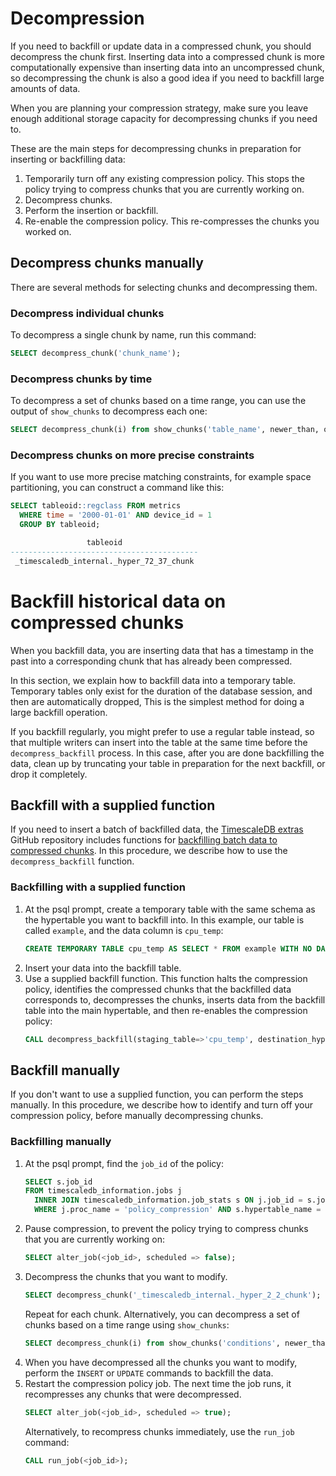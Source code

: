 # Decompression
If you need to backfill or update data in a compressed chunk, you should decompress
the chunk first. Inserting data into a compressed chunk is more computationally
expensive than inserting data into an uncompressed chunk, so decompressing the
chunk is also a good idea if you need to backfill large amounts of data.

<highlight type="tip">
When you are planning your compression strategy, make sure you leave enough
additional storage capacity for decompressing chunks if you need to.
</highlight>

These are the main steps for decompressing chunks in preparation for inserting
or backfilling data:
1.  Temporarily turn off any existing compression policy. This stops the policy
    trying to compress chunks that you are currently working on.
1.  Decompress chunks.
1.  Perform the insertion or backfill.
1.  Re-enable the compression policy. This re-compresses the chunks you worked on.

## Decompress chunks manually
There are several methods for selecting chunks and decompressing them.

### Decompress individual chunks
To decompress a single chunk by name, run this command:
```sql
SELECT decompress_chunk('chunk_name');
```

### Decompress chunks by time
To decompress a set of chunks based on a time range, you can use the output of
`show_chunks` to decompress each one:
```sql
SELECT decompress_chunk(i) from show_chunks('table_name', newer_than, older_than) i;
```

### Decompress chunks on more precise constraints
If you want to use more precise matching constraints, for example space
partitioning, you can construct a command like this:
```sql
SELECT tableoid::regclass FROM metrics
  WHERE time = '2000-01-01' AND device_id = 1
  GROUP BY tableoid;

                 tableoid
------------------------------------------
 _timescaledb_internal._hyper_72_37_chunk
```

# Backfill historical data on compressed chunks
When you backfill data, you are inserting data that has a timestamp in the past
into a corresponding chunk that has already been compressed.

In this section, we explain how to backfill data into a temporary table.
Temporary tables only exist for the duration of the database session, and then
are automatically dropped, This is the simplest method for doing a large
backfill operation.

If you backfill regularly, you might prefer to use a regular table instead, so
that multiple writers can insert into the table at the same time before the
`decompress_backfill` process. In this case, after you are done backfilling the
data, clean up by truncating your table in preparation for the next backfill, or
drop it completely.

## Backfill with a supplied function
If you need to insert a batch of backfilled data, the [TimescaleDB
extras][timescaledb-extras] GitHub repository includes functions for
[backfilling batch data to compressed chunks][timescaledb-extras-backfill].  In this procedure, we describe how to use the `decompress_backfill` function.

<procedure>

###  Backfilling with a supplied function
1.  At the psql prompt, create a temporary table with the same schema as the hypertable you want to backfill into. In this example, our table is called `example`, and the data column is `cpu_temp`:
    ```sql
    CREATE TEMPORARY TABLE cpu_temp AS SELECT * FROM example WITH NO DATA;
    ```
1.  Insert your data into the backfill table.
1.  Use a supplied backfill function. This function halts the compression
    policy, identifies the compressed chunks that the backfilled data
    corresponds to, decompresses the chunks, inserts data from the backfill
    table into the main hypertable, and then re-enables the compression policy:
    ```sql
    CALL decompress_backfill(staging_table=>'cpu_temp', destination_hypertable=>'example');
    ```

</procedure>

## Backfill manually
If you don't want to use a supplied function, you can perform the steps
manually. In this procedure, we describe how to identify and turn off your
compression policy, before manually decompressing chunks.

<procedure>

### Backfilling manually
1.  At the psql prompt, find the `job_id` of the policy:
    ```sql
    SELECT s.job_id
    FROM timescaledb_information.jobs j
      INNER JOIN timescaledb_information.job_stats s ON j.job_id = s.job_id
      WHERE j.proc_name = 'policy_compression' AND s.hypertable_name = <target table>;
    ```
1.  Pause compression, to prevent the policy trying to compress chunks that you
    are currently working on:
    ``` sql
    SELECT alter_job(<job_id>, scheduled => false);
    ```
1.  Decompress the chunks that you want to modify.
    ``` sql
    SELECT decompress_chunk('_timescaledb_internal._hyper_2_2_chunk');
    ```
    Repeat for each chunk. Alternatively, you can decompress a set of chunks
    based on a time range using `show_chunks`:
    ``` sql
    SELECT decompress_chunk(i) from show_chunks('conditions', newer_than, older_than) i;
    ```
1.  When you have decompressed all the chunks you want to modify, perform the
    `INSERT` or `UPDATE` commands to backfill the data.
1.  Restart the compression policy job. The next time the job runs, it
    recompresses any chunks that were decompressed.
    ``` sql
    SELECT alter_job(<job_id>, scheduled => true);
    ```
    Alternatively, to recompress chunks immediately, use the `run_job` command:
    ``` sql
    CALL run_job(<job_id>);
    ```

</procedure>

[timescaledb-extras]: https://github.com/timescale/timescaledb-extras
[timescaledb-extras-backfill]: https://github.com/timescale/timescaledb-extras/blob/master/backfill.sql
